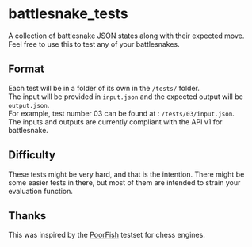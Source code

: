 # battlesnake_tests
A collection of battlesnake JSON states along with their expected move.  Feel free to use this to test any of your battlesnakes.

## Format  
Each test will be in a folder of its own in the `/tests/` folder.  
The input will be provided in `input.json` and the expected output will be `output.json`.  
For example, test number 03 can be found at : `/tests/03/input.json`.  
The inputs and outputs are currently compliant with the API v1 for battlesnake.  
  
## Difficulty  
These tests might be very hard, and that is the intention. There might be some easier tests in there, but most of them are intended to strain your evaluation function.  
  
## Thanks
This was inspired by the [PoorFish](https://github.com/mcostalba/PoorFish) testset for chess engines.  
